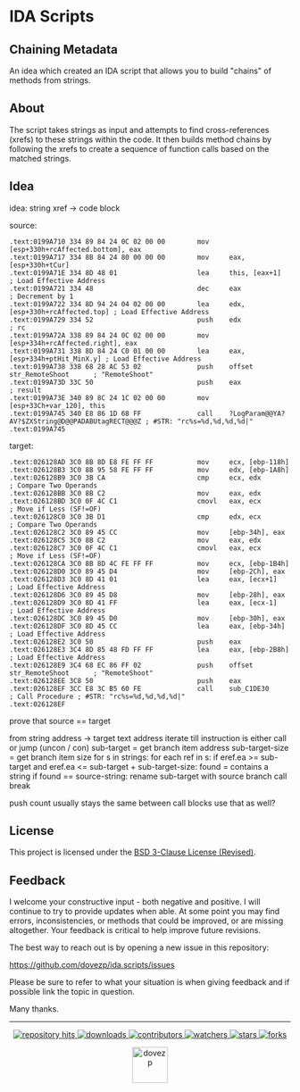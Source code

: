 # IDA Scripts
## Chaining Metadata

An idea which created an IDA script that allows you to build "chains" of methods from strings.

## About

The script takes strings as input and attempts to find cross-references (xrefs) to these strings within the code. It then builds method chains by following the xrefs to create a sequence of function calls based on the matched strings.

## Idea

idea: string xref -> code block

source:
```
.text:0199A710 334 89 84 24 0C 02 00 00        mov     [esp+330h+rcAffected.bottom], eax
.text:0199A717 334 8B 84 24 80 00 00 00        mov     eax, [esp+330h+tCur]
.text:0199A71E 334 8D 48 01                    lea     this, [eax+1]               ; Load Effective Address
.text:0199A721 334 48                          dec     eax                         ; Decrement by 1
.text:0199A722 334 8D 94 24 04 02 00 00        lea     edx, [esp+330h+rcAffected.top] ; Load Effective Address
.text:0199A729 334 52                          push    edx                         ; rc
.text:0199A72A 338 89 84 24 0C 02 00 00        mov     [esp+334h+rcAffected.right], eax
.text:0199A731 338 8D 84 24 C0 01 00 00        lea     eax, [esp+334h+ptHit_MinX.y] ; Load Effective Address
.text:0199A738 338 68 28 AC 53 02              push    offset str_RemoteShoot      ; "RemoteShoot"
.text:0199A73D 33C 50                          push    eax                         ; result
.text:0199A73E 340 89 8C 24 1C 02 00 00        mov     [esp+33Ch+var_120], this
.text:0199A745 340 E8 86 1D 68 FF              call    ?LogParam@@YA?AV?$ZXString@D@@PADABUtagRECT@@@Z ; #STR: "rc%s=%d,%d,%d,%d|"
.text:0199A745
```

target:
```
.text:026128AD 3C0 8B 8D E8 FE FF FF           mov     ecx, [ebp-118h]
.text:026128B3 3C0 8B 95 58 FE FF FF           mov     edx, [ebp-1A8h]
.text:026128B9 3C0 3B CA                       cmp     ecx, edx                    ; Compare Two Operands
.text:026128BB 3C0 8B C2                       mov     eax, edx
.text:026128BD 3C0 0F 4C C1                    cmovl   eax, ecx                    ; Move if Less (SF!=OF)
.text:026128C0 3C0 3B D1                       cmp     edx, ecx                    ; Compare Two Operands
.text:026128C2 3C0 89 45 CC                    mov     [ebp-34h], eax
.text:026128C5 3C0 8B C2                       mov     eax, edx
.text:026128C7 3C0 0F 4C C1                    cmovl   eax, ecx                    ; Move if Less (SF!=OF)
.text:026128CA 3C0 8B 8D 4C FE FF FF           mov     ecx, [ebp-1B4h]
.text:026128D0 3C0 89 45 D4                    mov     [ebp-2Ch], eax
.text:026128D3 3C0 8D 41 01                    lea     eax, [ecx+1]                ; Load Effective Address
.text:026128D6 3C0 89 45 D8                    mov     [ebp-28h], eax
.text:026128D9 3C0 8D 41 FF                    lea     eax, [ecx-1]                ; Load Effective Address
.text:026128DC 3C0 89 45 D0                    mov     [ebp-30h], eax
.text:026128DF 3C0 8D 45 CC                    lea     eax, [ebp-34h]              ; Load Effective Address
.text:026128E2 3C0 50                          push    eax
.text:026128E3 3C4 8D 85 48 FD FF FF           lea     eax, [ebp-2B8h]             ; Load Effective Address
.text:026128E9 3C4 68 EC 86 FF 02              push    offset str_RemoteShoot      ; "RemoteShoot"
.text:026128EE 3C8 50                          push    eax
.text:026128EF 3CC E8 3C B5 60 FE              call    sub_C1DE30                  ; Call Procedure ; #STR: "rc%s=%d,%d,%d,%d|"
.text:026128EF
```

prove that source == target

from string address -> target text address
iterate till instruction is either call or jump (uncon / con)
sub-target = get branch item address
sub-target-size = get branch item size
for s in strings:
    for each ref in s:
        if eref.ea >= sub-target and eref.ea <= sub-target + sub-target-size:
            found = contains a string
            if found == source-string:
                rename sub-target with source branch call
                break

push count usually stays the same between call blocks
use that as well?


## License

This project is licensed under the [BSD 3-Clause License (Revised)](https://tldrlegal.com/license/bsd-3-clause-license-(revised)).

## Feedback

I welcome your constructive input - both negative and positive. I will continue to try to provide updates when able. At some point you may find errors, inconsistencies, or methods that could be improved, or are missing altogether. Your feedback is critical to help improve future revisions.

The best way to reach out is by opening a new issue in this repository:

https://github.com/dovezp/ida.scripts/issues

Please be sure to refer to what your situation is when giving feedback and if possible link the topic in question.

Many thanks.

<hr/>

<p align="center">
  <p align="center">
    <a href="https://hits.seeyoufarm.com/api/count/graph/dailyhits.svg?url=https://github.com/dovezp/ida.scripts">
      <img src="https://hits.seeyoufarm.com/api/count/incr/badge.svg?url=https%3A%2F%2Fgithub.com%2Fdovezp%2Fida.scripts&count_bg=%2379C83D&title_bg=%23555555&icon=&icon_color=%23E7E7E7&title=hits&edge_flat=true" alt="repository hits">
    </a>
    <a href="https://github.com/dovezp/ida.scripts/releases">
      <img src="https://img.shields.io/github/downloads/dovezp/ida.scripts/total?style=flat-square" alt="downloads"/>
    </a>
    <a href="https://github.com/dovezp/ida.scripts/graphs/contributors">
      <img src="https://img.shields.io/github/contributors/dovezp/ida.scripts?style=flat-square" alt="contributors"/>
    </a>
    <a href="https://github.com/dovezp/ida.scripts/watchers">
      <img src="https://img.shields.io/github/watchers/dovezp/ida.scripts?style=flat-square" alt="watchers"/>
    </a>
    <a href="https://github.com/dovezp/ida.scripts/stargazers">
      <img src="https://img.shields.io/github/stars/dovezp/ida.scripts?style=flat-square" alt="stars"/>
    </a>
    <a href="https://github.com/dovezp/ida.scripts/network/members">
      <img src="https://img.shields.io/github/forks/dovezp/ida.scripts?style=flat-square" alt="forks"/>
    </a>
  </p>
</p>

<p align="center">
  <a href="https://github.com/dovezp">
    <img width="64" heigth="64" src="https://avatars.githubusercontent.com/u/89095890" alt="dovezp"/>
  </a>
</p>
